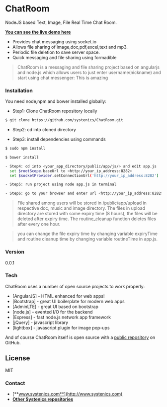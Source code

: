 # ChatRoom

NodeJS based Text, Image, File Real Time Chat Room.

[**You can see the live demo here**](http://chat.systenics.com)

  - Provides chat messaging using socket.io
  - Allows file sharing of image,doc,pdf,excel,text and mp3.
  - Periodic file deletion to save server space.
  - Quick messaging and file sharing using formadible  


>ChatRoom is a messaging and file sharing project based on angularjs and  node.js which allows users to just enter username(nickname) and start using chat messenger:
>This is amazing

### Installation

You need node,npm and bower installed globally:

- Step1: Clone ChatRoom repository locally
```sh
$ git clone https://github.com/systenics/ChatRoom.git 
```
- Step2: cd into cloned directory <Ex : ChatRoom/> 

- Step3: install dependencies using commands 
```sh
$ sudo npm install
```
```sh
$ bower install
```
```sh
- Step4: cd into <your_app_directory/public/app/js/> and edit app.js 
  set $rootScope.baseUrl to <http://your_ip_address:8282>
  set $socketProvider.setConnectionUrl('http://your_ip_address:8282')
```

```sh
- Step5: run project using node app.js in terminal  
```

```sh
- Step6: go to your browser and enter url <http://your_ip_address:8282>
```

> File shared among users will be stored in /public/app/upload
> in respective doc, music and image directory.
> The files in upload directory are stored with some expiry time (8 hours),
> the files will be deleted after expiry time.
> The routine_cleanup function deletes files after every one hour.  

> you can change the file expiry time by changing variable expiryTime
> and routine cleanup time by changing variable routineTime in app.js.

### Version
0.0.1

### Tech

ChatRoom uses a number of open source projects to work properly:

* [AngularJS] - HTML enhanced for web apps!
* [Bootstrap] - great UI boilerplate for modern web apps
* [AdminLTE] - great UI based on bootstrap
* [node.js] - evented I/O for the backend
* [Express] - fast node.js network app framework
* [jQuery] - javascript library
* [lightbox] - javascript plugin for image pop-ups 

And of course ChatRoom itself is open source with a [public repository](https://github.com/systenics/ChatRoom) on GitHub.

License
----

MIT

### Contact
- [**www.systenics.com**](http://www.systenics.com)
- [**Other Systenics repositories**](https://github.com/systenics)
